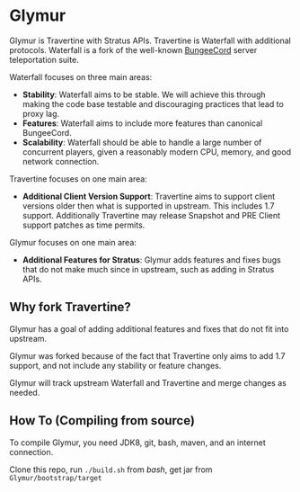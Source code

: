 # Glymur

Glymur is Travertine with Stratus APIs. Travertine is Waterfall with additional protocols. Waterfall is a fork of the well-known [BungeeCord](https://github.com/SpigotMC/BungeeCord) server teleportation suite.

Waterfall focuses on three main areas:

* **Stability**: Waterfall aims to be stable. We will achieve this through making the code base testable and discouraging practices that lead to proxy lag.
* **Features**: Waterfall aims to include more features than canonical BungeeCord.
* **Scalability**: Waterfall should be able to handle a large number of concurrent players, given a reasonably modern CPU, memory, and good network connection.

Travertine focuses on one main area:

* **Additional Client Version Support**: Travertine aims to support client versions older then what is supported in upstream. This includes 1.7 support. Additionally Travertine may release Snapshot and PRE Client support patches as time permits.

Glymur focuses on one main area:

* **Additional Features for Stratus**: Glymur adds features and fixes bugs that do not make much since in upstream, such as adding in Stratus APIs.

## Why fork Travertine?

Glymur has a goal of adding additional features and fixes that do not fit into upstream.

Glymur was forked because of the fact that Travertine only aims to add 1.7 support, and not include any stability or feature changes.

Glymur will track upstream Waterfall and Travertine and merge changes as needed.

## How To (Compiling from source)

To compile Glymur, you need JDK8, git, bash, maven, and an internet connection.

Clone this repo, run `./build.sh` from *bash*, get jar from `Glymur/bootstrap/target`
